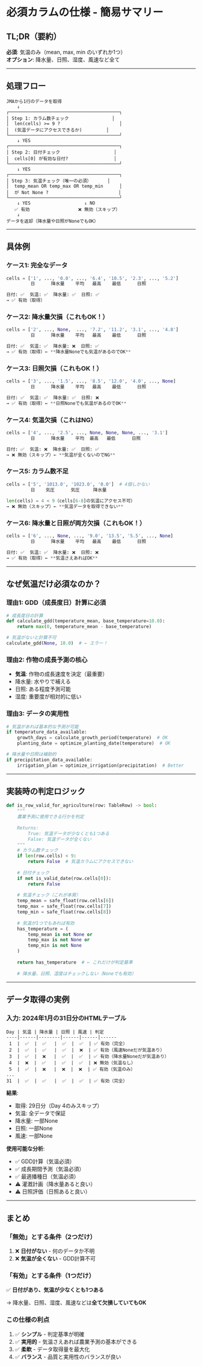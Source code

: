 # 必須カラムの仕様 - 簡易サマリー

## TL;DR（要約）

**必須**: 気温のみ（mean, max, min のいずれか1つ）  
**オプション**: 降水量、日照、湿度、風速など全て

---

## 処理フロー

```
JMAから1行のデータを取得
    ↓
┌─────────────────────────────────────────┐
│ Step 1: カラム数チェック                │
│  len(cells) >= 9 ?                      │
│  (気温データにアクセスできるか)         │
└─────────────────────────────────────────┘
    ↓ YES
┌─────────────────────────────────────────┐
│ Step 2: 日付チェック                    │
│  cells[0] が有効な日付?                 │
└─────────────────────────────────────────┘
    ↓ YES
┌─────────────────────────────────────────┐
│ Step 3: 気温チェック（唯一の必須）      │
│  temp_mean OR temp_max OR temp_min      │
│  が Not None ?                          │
└─────────────────────────────────────────┘
    ↓ YES                    ↓ NO
   ✅ 有効                  ❌ 無効（スキップ）
    ↓
データを返却（降水量や日照がNoneでもOK）
```

---

## 具体例

### ケース1: 完全なデータ
```python
cells = ['1', ..., '0.0', ..., '6.4', '10.5', '2.3', ..., '5.2']
         日      降水量    平均   最高    最低      日照

日付: ✅  気温: ✅  降水量: ✅  日照: ✅
→ ✅ 有効（取得）
```

### ケース2: 降水量欠損（これもOK！）
```python
cells = ['2', ..., None,  ..., '7.2', '11.2', '3.1', ..., '4.8']
         日      降水量    平均   最高    最低      日照

日付: ✅  気温: ✅  降水量: ❌  日照: ✅
→ ✅ 有効（取得）← **降水量Noneでも気温があるのでOK**
```

### ケース3: 日照欠損（これもOK！）
```python
cells = ['3', ..., '1.5', ..., '8.5', '12.0', '4.0', ..., None]
         日      降水量    平均   最高    最低      日照

日付: ✅  気温: ✅  降水量: ✅  日照: ❌
→ ✅ 有効（取得）← **日照Noneでも気温があるのでOK**
```

### ケース4: 気温欠損（これはNG）
```python
cells = ['4', ..., '2.5', ..., None, None, None, ..., '3.1']
         日      降水量    平均  最高   最低      日照

日付: ✅  気温: ❌  降水量: ✅  日照: ✅
→ ❌ 無効（スキップ）← **気温が全くないのでNG**
```

### ケース5: カラム数不足
```python
cells = ['5', '1013.0', '1023.0', '0.0']  # 4個しかない
         日    気圧      気圧     降水量
         
len(cells) = 4 < 9（cells[6-8]の気温にアクセス不可）
→ ❌ 無効（スキップ）← **気温データを取得できない**
```

### ケース6: 降水量と日照が両方欠損（これもOK！）
```python
cells = ['6', ..., None, ..., '9.0', '13.5', '5.5', ..., None]
         日      降水量    平均   最高    最低      日照

日付: ✅  気温: ✅  降水量: ❌  日照: ❌
→ ✅ 有効（取得）← **気温さえあればOK**
```

---

## なぜ気温だけ必須なのか？

### 理由1: GDD（成長度日）計算に必須
```python
# 成長度日の計算
def calculate_gdd(temperature_mean, base_temperature=10.0):
    return max(0, temperature_mean - base_temperature)

# 気温がないと計算不可
calculate_gdd(None, 10.0)  # ← エラー！
```

### 理由2: 作物の成長予測の核心
- **気温**: 作物の成長速度を決定（最重要）
- 降水量: 水やりで補える
- 日照: ある程度予測可能
- 湿度: 重要度が相対的に低い

### 理由3: データの実用性
```python
# 気温があれば基本的な予測が可能
if temperature_data_available:
    growth_days = calculate_growth_period(temperature)  # OK
    planting_date = optimize_planting_date(temperature)  # OK

# 降水量や日照は補助的
if precipitation_data_available:
    irrigation_plan = optimize_irrigation(precipitation)  # Better
```

---

## 実装時の判定ロジック

```python
def is_row_valid_for_agriculture(row: TableRow) -> bool:
    """
    農業予測に使用できる行かを判定
    
    Returns:
        True: 気温データが少なくとも1つある
        False: 気温データが全くない
    """
    # カラム数チェック
    if len(row.cells) < 9:
        return False  # 気温カラムにアクセスできない
    
    # 日付チェック
    if not is_valid_date(row.cells[0]):
        return False
    
    # 気温チェック（これが本質）
    temp_mean = safe_float(row.cells[6])
    temp_max = safe_float(row.cells[7])
    temp_min = safe_float(row.cells[8])
    
    # 気温が1つでもあれば有効
    has_temperature = (
        temp_mean is not None or 
        temp_max is not None or 
        temp_min is not None
    )
    
    return has_temperature  # ← これだけが判定基準
    
    # 降水量、日照、湿度はチェックしない（Noneでも有効）
```

---

## データ取得の実例

### 入力: 2024年1月の31日分のHTMLテーブル

```
Day | 気温 | 降水量 | 日照 | 風速 | 判定
----|------|--------|------|------|------
 1  |  ✅  |  ✅   |  ✅  |  ✅  | ✅ 有効（完全）
 2  |  ✅  |  ✅   |  ✅  |  ❌  | ✅ 有効（風速Noneだが気温あり）
 3  |  ✅  |  ❌   |  ✅  |  ✅  | ✅ 有効（降水量Noneだが気温あり）
 4  |  ❌  |  ✅   |  ✅  |  ✅  | ❌ 無効（気温なし）
 5  |  ✅  |  ❌   |  ❌  |  ❌  | ✅ 有効（気温のみ）
...
31  |  ✅  |  ✅   |  ✅  |  ✅  | ✅ 有効（完全）
```

**結果**: 
- 取得: 29日分（Day 4のみスキップ）
- 気温: 全データで保証
- 降水量: 一部None
- 日照: 一部None
- 風速: 一部None

**使用可能な分析**:
- ✅ GDD計算（気温必須）
- ✅ 成長期間予測（気温必須）
- ✅ 最適播種日（気温必須）
- ⚠️ 灌漑計画（降水量あると良い）
- ⚠️ 日照評価（日照あると良い）

---

## まとめ

### 「無効」とする条件（2つだけ）

1. ❌ **日付がない** - 何のデータか不明
2. ❌ **気温が全くない** - GDD計算不可

### 「有効」とする条件（1つだけ）

✅ **日付があり、気温が少なくとも1つある**

→ 降水量、日照、湿度、風速などは**全て欠損していてもOK**

### この仕様の利点

1. ✅ **シンプル** - 判定基準が明確
2. ✅ **実用的** - 気温さえあれば農業予測の基本ができる
3. ✅ **柔軟** - データ取得量を最大化
4. ✅ **バランス** - 品質と実用性のバランスが良い


